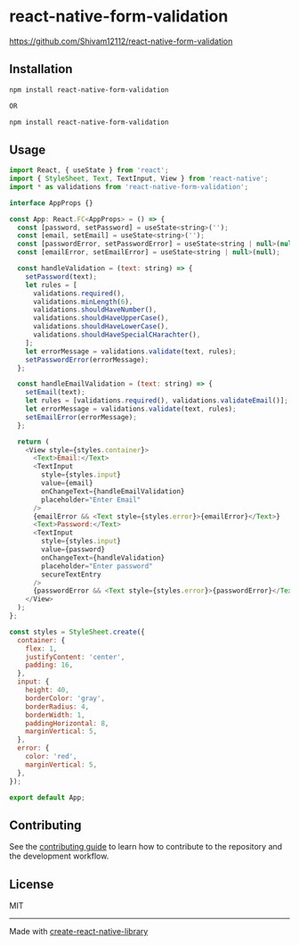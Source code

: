 # react-native-form-validation

https://github.com/Shivam12112/react-native-form-validation

## Installation

```sh
npm install react-native-form-validation

OR

npm install react-native-form-validation
```

## Usage

```js
import React, { useState } from 'react';
import { StyleSheet, Text, TextInput, View } from 'react-native';
import * as validations from 'react-native-form-validation';

interface AppProps {}

const App: React.FC<AppProps> = () => {
  const [password, setPassword] = useState<string>('');
  const [email, setEmail] = useState<string>('');
  const [passwordError, setPasswordError] = useState<string | null>(null);
  const [emailError, setEmailError] = useState<string | null>(null);

  const handleValidation = (text: string) => {
    setPassword(text);
    let rules = [
      validations.required(),
      validations.minLength(6),
      validations.shouldHaveNumber(),
      validations.shouldHaveUpperCase(),
      validations.shouldHaveLowerCase(),
      validations.shouldHaveSpecialCHarachter(),
    ];
    let errorMessage = validations.validate(text, rules);
    setPasswordError(errorMessage);
  };

  const handleEmailValidation = (text: string) => {
    setEmail(text);
    let rules = [validations.required(), validations.validateEmail()];
    let errorMessage = validations.validate(text, rules);
    setEmailError(errorMessage);
  };

  return (
    <View style={styles.container}>
      <Text>Email:</Text>
      <TextInput
        style={styles.input}
        value={email}
        onChangeText={handleEmailValidation}
        placeholder="Enter Email"
      />
      {emailError && <Text style={styles.error}>{emailError}</Text>}
      <Text>Password:</Text>
      <TextInput
        style={styles.input}
        value={password}
        onChangeText={handleValidation}
        placeholder="Enter password"
        secureTextEntry
      />
      {passwordError && <Text style={styles.error}>{passwordError}</Text>}
    </View>
  );
};

const styles = StyleSheet.create({
  container: {
    flex: 1,
    justifyContent: 'center',
    padding: 16,
  },
  input: {
    height: 40,
    borderColor: 'gray',
    borderRadius: 4,
    borderWidth: 1,
    paddingHorizontal: 8,
    marginVertical: 5,
  },
  error: {
    color: 'red',
    marginVertical: 5,
  },
});

export default App;

```

## Contributing

See the [contributing guide](CONTRIBUTING.md) to learn how to contribute to the repository and the development workflow.

## License

MIT

---

Made with [create-react-native-library](https://github.com/callstack/react-native-builder-bob)
